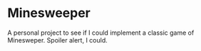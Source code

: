 # Minesweeper
A personal project to see if I could implement a classic game of Minesweper. Spoiler alert, I could. 
